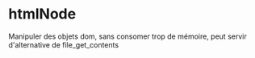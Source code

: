 htmlNode
========

Manipuler des objets dom, sans consomer trop de mémoire, peut servir d'alternative de file_get_contents